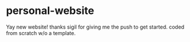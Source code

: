# personal-website
Yay new website!
thanks sigil for giving me the push to get started.
coded from scratch w/o a template.
